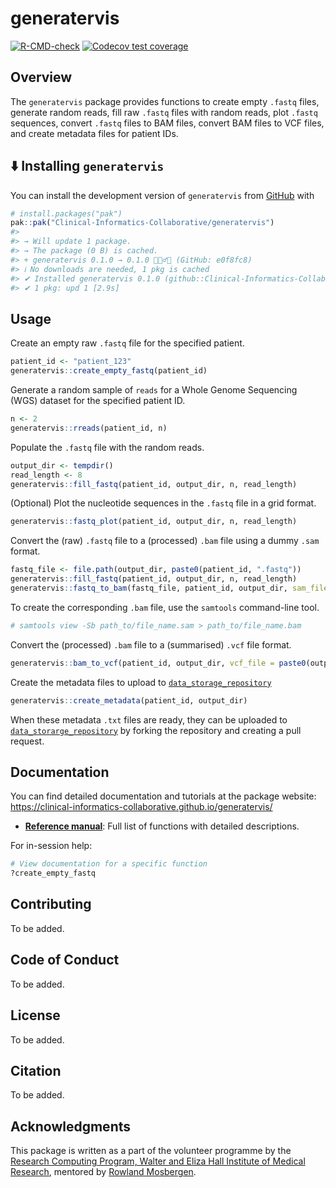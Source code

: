 
<!-- README.md is generated from README.Rmd. Please edit that file -->

# generatervis

<!-- badges: start -->

[![R-CMD-check](https://github.com/Clinical-Informatics-Collaborative/generatervis/actions/workflows/R-CMD-check.yaml/badge.svg)](https://github.com/Clinical-Informatics-Collaborative/generatervis/actions/workflows/R-CMD-check.yaml)
[![Codecov test
coverage](https://codecov.io/gh/Clinical-Informatics-Collaborative/generatervis/graph/badge.svg)](https://app.codecov.io/gh/Clinical-Informatics-Collaborative/generatervis)

<!-- badges: end -->

## Overview

The `generatervis` package provides functions to create empty `.fastq`
files, generate random reads, fill raw `.fastq` files with random reads,
plot `.fastq` sequences, convert `.fastq` files to BAM files, convert
BAM files to VCF files, and create metadata files for patient IDs.

## ⬇️ Installing `generatervis`

You can install the development version of `generatervis` from
[GitHub](https://github.com/) with

``` r
# install.packages("pak")  
pak::pak("Clinical-Informatics-Collaborative/generatervis")  
#> 
#> → Will update 1 package.
#> → The package (0 B) is cached.
#> + generatervis 0.1.0 → 0.1.0 👷🏿‍♂️🔧 (GitHub: e0f8fc8)
#> ℹ No downloads are needed, 1 pkg is cached
#> ✔ Installed generatervis 0.1.0 (github::Clinical-Informatics-Collaborative/generatervis@e0f8fc8) (25ms)
#> ✔ 1 pkg: upd 1 [2.9s]
```

## Usage

Create an empty raw `.fastq` file for the specified patient.

``` r
patient_id <- "patient_123"
generatervis::create_empty_fastq(patient_id)
```

Generate a random sample of `reads` for a Whole Genome Sequencing (WGS)
dataset for the specified patient ID.

``` r
n <- 2
generatervis::rreads(patient_id, n)
```

Populate the `.fastq` file with the random reads.

``` r
output_dir <- tempdir()
read_length <- 8
generatervis::fill_fastq(patient_id, output_dir, n, read_length)
```

(Optional) Plot the nucleotide sequences in the `.fastq` file in a grid
format.

``` r
generatervis::fastq_plot(patient_id, output_dir, n, read_length)
```

Convert the (raw) `.fastq` file to a (processed) `.bam` file using a
dummy `.sam` format.

``` r
fastq_file <- file.path(output_dir, paste0(patient_id, ".fastq"))
generatervis::fill_fastq(patient_id, output_dir, n, read_length)
generatervis::fastq_to_bam(fastq_file, patient_id, output_dir, sam_file = paste0(output_dir, "/", patient_id, ".sam"), reference = "chr1")
```

To create the corresponding `.bam` file, use the `samtools` command-line
tool.

``` bash
# samtools view -Sb path_to/file_name.sam > path_to/file_name.bam
```

Convert the (processed) `.bam` file to a (summarised) `.vcf` file
format.

``` r
generatervis::bam_to_vcf(patient_id, output_dir, vcf_file = paste0(output_dir, "/", patient_id, ".vcf"))
```

Create the metadata files to upload to
[`data_storage_repository`](https://github.com/Clinical-Informatics-Collaborative/data_storage_portal)

``` r
generatervis::create_metadata(patient_id, output_dir)
```

When these metadata `.txt` files are ready, they can be uploaded to
[`data_storarge_repository`](https://github.com/Clinical-Informatics-Collaborative/data_storage_portal)
by forking the repository and creating a pull request.

## Documentation

You can find detailed documentation and tutorials at the package
website:
<https://clinical-informatics-collaborative.github.io/generatervis/>

- **[Reference
  manual](https://clinical-informatics-collaborative.github.io/generatervis/)**:
  Full list of functions with detailed descriptions.

For in-session help:

``` r
# View documentation for a specific function
?create_empty_fastq
```

## Contributing

To be added.

## Code of Conduct

To be added.

## License

To be added.

## Citation

To be added.

## Acknowledgments

This package is written as a part of the volunteer programme by the
[Research Computing Program, Walter and Eliza Hall Institute of Medical
Research](https://wehi-researchcomputing.github.io/), mentored by
[Rowland Mosbergen](https://github.com/rowlandm).
